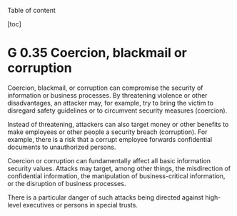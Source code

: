 Table of content

[toc]
 
G 0.35 Coercion, blackmail or corruption
===========================================

Coercion, blackmail, or corruption can compromise the security of information or business processes. By threatening violence or other disadvantages, an attacker may, for example, try to bring the victim to disregard safety guidelines or to circumvent security measures (coercion).

Instead of threatening, attackers can also target money or other benefits to make employees or other people a security breach (corruption). For example, there is a risk that a corrupt employee forwards confidential documents to unauthorized persons.

Coercion or corruption can fundamentally affect all basic information security values. Attacks may target, among other things, the misdirection of confidential information, the manipulation of business-critical information, or the disruption of business processes.

There is a particular danger of such attacks being directed against high-level executives or persons in special trusts.
